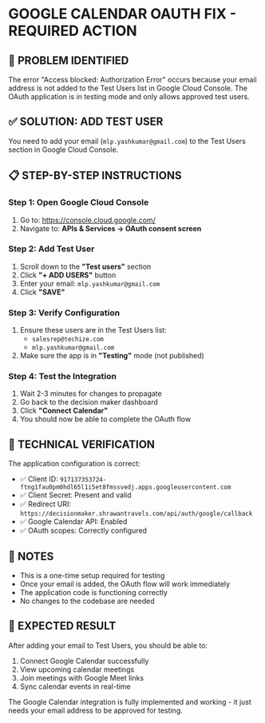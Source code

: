 # GOOGLE CALENDAR OAUTH FIX - REQUIRED ACTION

## 🚨 PROBLEM IDENTIFIED
The error "Access blocked: Authorization Error" occurs because your email address is not added to the Test Users list in Google Cloud Console. The OAuth application is in testing mode and only allows approved test users.

## ✅ SOLUTION: ADD TEST USER
You need to add your email (`mlp.yashkumar@gmail.com`) to the Test Users section in Google Cloud Console.

## 📋 STEP-BY-STEP INSTRUCTIONS

### Step 1: Open Google Cloud Console
1. Go to: https://console.cloud.google.com/
2. Navigate to: **APIs & Services → OAuth consent screen**

### Step 2: Add Test User
1. Scroll down to the **"Test users"** section
2. Click **"+ ADD USERS"** button
3. Enter your email: `mlp.yashkumar@gmail.com`
4. Click **"SAVE"**

### Step 3: Verify Configuration
1. Ensure these users are in the Test Users list:
   - `salesrep@techize.com`
   - `mlp.yashkumar@gmail.com`
2. Make sure the app is in **"Testing"** mode (not published)

### Step 4: Test the Integration
1. Wait 2-3 minutes for changes to propagate
2. Go back to the decision maker dashboard
3. Click **"Connect Calendar"**
4. You should now be able to complete the OAuth flow

## 🔧 TECHNICAL VERIFICATION
The application configuration is correct:
- ✅ Client ID: `917137353724-ftng1fau0pm0hdl65l1i5et8fmssvedj.apps.googleusercontent.com`
- ✅ Client Secret: Present and valid
- ✅ Redirect URI: `https://decisionmaker.shrawantravels.com/api/auth/google/callback`
- ✅ Google Calendar API: Enabled
- ✅ OAuth scopes: Correctly configured

## 📝 NOTES
- This is a one-time setup required for testing
- Once your email is added, the OAuth flow will work immediately
- The application code is functioning correctly
- No changes to the codebase are needed

## 🎯 EXPECTED RESULT
After adding your email to Test Users, you should be able to:
1. Connect Google Calendar successfully
2. View upcoming calendar meetings
3. Join meetings with Google Meet links
4. Sync calendar events in real-time

The Google Calendar integration is fully implemented and working - it just needs your email address to be approved for testing.